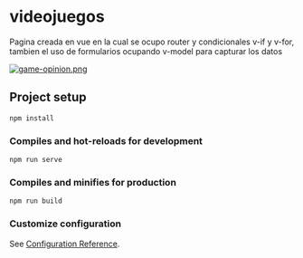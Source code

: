 # videojuegos
Pagina creada en vue en la cual se ocupo router y condicionales v-if y v-for, tambien el uso de formularios ocupando v-model para capturar los datos 

[![game-opinion.png](https://i.postimg.cc/Qxskk5Lh/game-opinion.png)](https://postimg.cc/Th7DTKY4)
## Project setup
```
npm install
```

### Compiles and hot-reloads for development
```
npm run serve
```

### Compiles and minifies for production
```
npm run build
```

### Customize configuration
See [Configuration Reference](https://cli.vuejs.org/config/).
